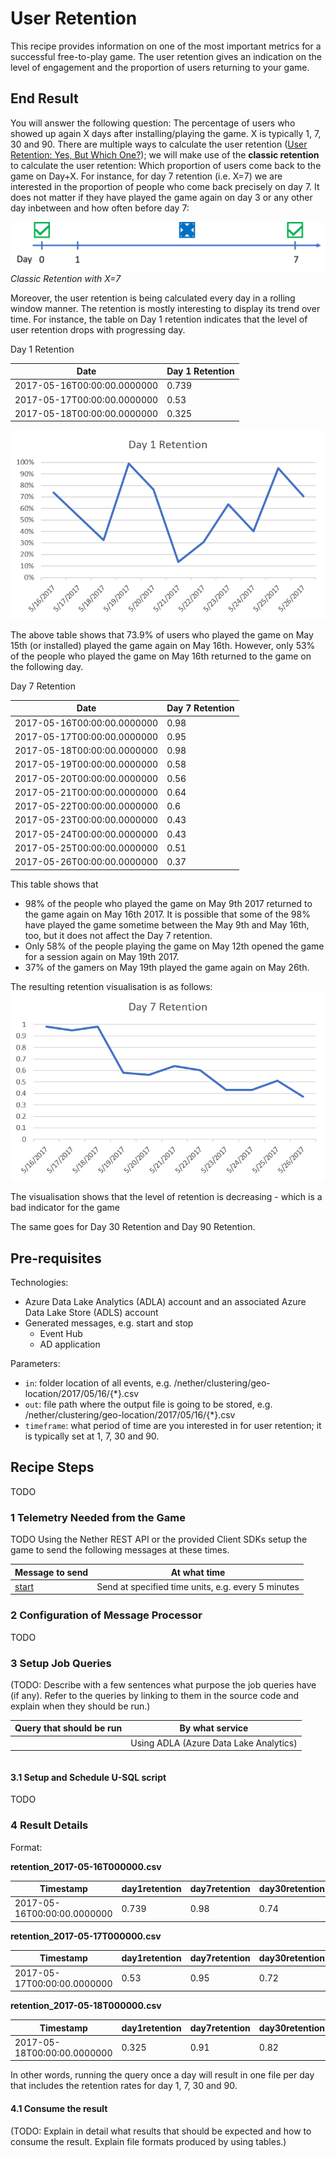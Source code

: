 # User Retention

This recipe provides information on one of the most important metrics for a successful free-to-play game.
The user retention gives an indication on the level of engagement and the proportion of users returning to your game.

## End Result

You will answer the following question: The percentage of users who showed up again X days after installing/playing the game. X is typically 1, 7, 30 and 90. There are multiple ways to calculate the user retention ([User Retention: Yes, But Which One?](http://www.applift.com/blog/user-retention)); we will make use of the **classic retention** to calculate the user retention: Which proportion of users come back to the game on Day+X. For instance, for day 7 retention (i.e. X=7) we are interested in the proportion of people who come back precisely on day 7. It does not matter if they have played the game again on day 3 or any other day inbetween and how often before day 7:

![Classic Retention with X=28](../../images/analytics/retention/ClassicRetention.png)
_Classic Retention with X=7_

Moreover, the user retention is being calculated every day in a rolling window manner.
The retention is mostly interesting to display its trend over time. For instance, the table on Day 1 retention indicates that the level of user retention drops with progressing day. 

Day 1 Retention

| Date | Day 1 Retention |
|---------|----------|
| 2017-05-16T00:00:00.0000000 |	0.739 |
| 2017-05-17T00:00:00.0000000 |	0.53 |
| 2017-05-18T00:00:00.0000000 |	0.325 |

![Day 1 Retention](../../images/analytics/retention/Day1Retention.png)

The above table shows that 73.9% of users who played the game on May 15th (or installed) played the game again on May 16th. However, only 53% of the people who played the game on May 16th returned to the game on the following day. 

Day 7 Retention

| Date | Day 7 Retention |
|---------|----------|
| 2017-05-16T00:00:00.0000000 |	0.98 |
| 2017-05-17T00:00:00.0000000 |	0.95 |
| 2017-05-18T00:00:00.0000000 |	0.98 |
| 2017-05-19T00:00:00.0000000 |	0.58 |
| 2017-05-20T00:00:00.0000000 |	0.56 |
| 2017-05-21T00:00:00.0000000 |	0.64 |
| 2017-05-22T00:00:00.0000000 |	0.6  |
| 2017-05-23T00:00:00.0000000 |	0.43 |
| 2017-05-24T00:00:00.0000000 |	0.43 |
| 2017-05-25T00:00:00.0000000 |	0.51 |
| 2017-05-26T00:00:00.0000000 |	0.37 |


This table shows that
* 98% of the people who played the game on May 9th 2017 returned to the game again on May 16th 2017. It is possible that some of the 98% have played the game sometime between the May 9th and May 16th, too, but it does not affect the Day 7 retention.
* Only 58% of the people playing the game on May 12th opened the game for a session again on May 19th 2017.
* 37% of the gamers on May 19th played the game again on May 26th.

The resulting retention visualisation is as follows:
![Day 7 Retention](../../images/analytics/retention/Day7Retention.png)

The visualisation shows that the level of retention is decreasing - which is a bad indicator for the game

The same goes for Day 30 Retention and Day 90 Retention.

## Pre-requisites

Technologies:
* Azure Data Lake Analytics (ADLA) account and an associated Azure Data Lake Store (ADLS) account
* Generated messages, e.g. start and stop
    * Event Hub
    * AD application

Parameters:
* ``in``: folder location of all events, e.g. /nether/clustering/geo-location/2017/05/16/{*}.csv
* ``out``: file path where the output file is going to be stored, e.g. /nether/clustering/geo-location/2017/05/16/{*}.csv
* ``timeframe``: what period of time are you interested in for user retention; it is typically set at 1, 7, 30 and 90.


## Recipe Steps

TODO

### 1 Telemetry Needed from the Game

TODO
Using the Nether REST API or the provided Client SDKs setup the game to send the following messages at these times.

| Message to send                    | At what time                              |
|------------------------------------|-------------------------------------------|
| [start](../message-types/start.md)      | Send at specified time units, e.g. every 5 minutes  |



### 2 Configuration of Message Processor

TODO


### 3 Setup Job Queries

(TODO: Describe with a few sentences what purpose the job queries have (if any). Refer to the queries by linking to them in the source code and explain when they should be run.)

| Query that should be run           | By what service                           |
|------------------------------------|-------------------------------------------|
| []()             | Using ADLA (Azure Data Lake Analytics)    |


```cs

```

#### 3.1 Setup and Schedule U-SQL script

TODO

### 4 Result Details

Format:

**retention_2017-05-16T000000.csv**

| Timestamp | day1retention | day7retention | day30retention | day90retention |
|---------|----------|----------|----------|----------|
| 2017-05-16T00:00:00.0000000 |	0.739 | 0.98 | 0.74 | 0.32 |


**retention_2017-05-17T000000.csv**

| Timestamp | day1retention | day7retention | day30retention | day90retention |
|---------|----------|----------|----------|----------|
| 2017-05-17T00:00:00.0000000 |	0.53 | 0.95 | 0.72 | 0.52 |


**retention_2017-05-18T000000.csv**

| Timestamp | day1retention | day7retention | day30retention | day90retention |
|---------|----------|----------|----------|----------|
| 2017-05-18T00:00:00.0000000 |	0.325 | 0.91 | 0.82 | 0.23 |

In other words, running the query once a day will result in one file per day that includes the retention rates for day 1, 7, 30 and 90.


#### 4.1 Consume the result

(TODO: Explain in detail what results that should be expected and how to consume the result. Explain file formats produced by using tables.)
